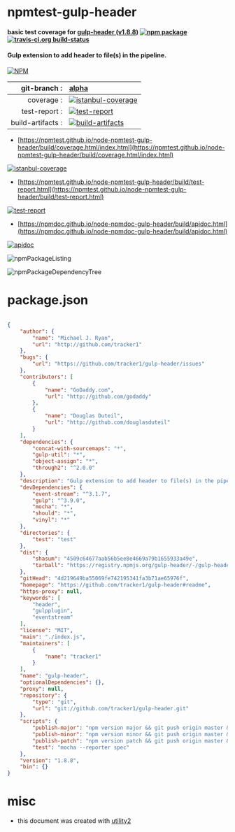 # npmtest-gulp-header

#### basic test coverage for  [gulp-header (v1.8.8)](https://github.com/tracker1/gulp-header#readme)  [![npm package](https://img.shields.io/npm/v/npmtest-gulp-header.svg?style=flat-square)](https://www.npmjs.org/package/npmtest-gulp-header) [![travis-ci.org build-status](https://api.travis-ci.org/npmtest/node-npmtest-gulp-header.svg)](https://travis-ci.org/npmtest/node-npmtest-gulp-header)

#### Gulp extension to add header to file(s) in the pipeline.

[![NPM](https://nodei.co/npm/gulp-header.png?downloads=true&downloadRank=true&stars=true)](https://www.npmjs.com/package/gulp-header)

| git-branch : | [alpha](https://github.com/npmtest/node-npmtest-gulp-header/tree/alpha)|
|--:|:--|
| coverage : | [![istanbul-coverage](https://npmtest.github.io/node-npmtest-gulp-header/build/coverage.badge.svg)](https://npmtest.github.io/node-npmtest-gulp-header/build/coverage.html/index.html)|
| test-report : | [![test-report](https://npmtest.github.io/node-npmtest-gulp-header/build/test-report.badge.svg)](https://npmtest.github.io/node-npmtest-gulp-header/build/test-report.html)|
| build-artifacts : | [![build-artifacts](https://npmtest.github.io/node-npmtest-gulp-header/glyphicons_144_folder_open.png)](https://github.com/npmtest/node-npmtest-gulp-header/tree/gh-pages/build)|

- [https://npmtest.github.io/node-npmtest-gulp-header/build/coverage.html/index.html](https://npmtest.github.io/node-npmtest-gulp-header/build/coverage.html/index.html)

[![istanbul-coverage](https://npmtest.github.io/node-npmtest-gulp-header/build/screenCapture.buildCi.browser.%252Ftmp%252Fbuild%252Fcoverage.lib.html.png)](https://npmtest.github.io/node-npmtest-gulp-header/build/coverage.html/index.html)

- [https://npmtest.github.io/node-npmtest-gulp-header/build/test-report.html](https://npmtest.github.io/node-npmtest-gulp-header/build/test-report.html)

[![test-report](https://npmtest.github.io/node-npmtest-gulp-header/build/screenCapture.buildCi.browser.%252Ftmp%252Fbuild%252Ftest-report.html.png)](https://npmtest.github.io/node-npmtest-gulp-header/build/test-report.html)

- [https://npmdoc.github.io/node-npmdoc-gulp-header/build/apidoc.html](https://npmdoc.github.io/node-npmdoc-gulp-header/build/apidoc.html)

[![apidoc](https://npmdoc.github.io/node-npmdoc-gulp-header/build/screenCapture.buildCi.browser.%252Ftmp%252Fbuild%252Fapidoc.html.png)](https://npmdoc.github.io/node-npmdoc-gulp-header/build/apidoc.html)

![npmPackageListing](https://npmtest.github.io/node-npmtest-gulp-header/build/screenCapture.npmPackageListing.svg)

![npmPackageDependencyTree](https://npmtest.github.io/node-npmtest-gulp-header/build/screenCapture.npmPackageDependencyTree.svg)



# package.json

```json

{
    "author": {
        "name": "Michael J. Ryan",
        "url": "http://github.com/tracker1"
    },
    "bugs": {
        "url": "https://github.com/tracker1/gulp-header/issues"
    },
    "contributors": [
        {
            "name": "GoDaddy.com",
            "url": "http://github.com/godaddy"
        },
        {
            "name": "Douglas Duteil",
            "url": "http://github.com/douglasduteil"
        }
    ],
    "dependencies": {
        "concat-with-sourcemaps": "*",
        "gulp-util": "*",
        "object-assign": "*",
        "through2": "^2.0.0"
    },
    "description": "Gulp extension to add header to file(s) in the pipeline.",
    "devDependencies": {
        "event-stream": "^3.1.7",
        "gulp": "^3.9.0",
        "mocha": "*",
        "should": "*",
        "vinyl": "*"
    },
    "directories": {
        "test": "test"
    },
    "dist": {
        "shasum": "4509c64677aab56b5ee8e4669a79b1655933a49e",
        "tarball": "https://registry.npmjs.org/gulp-header/-/gulp-header-1.8.8.tgz"
    },
    "gitHead": "4d219649ba55069fe742195341fa3b71ae65976f",
    "homepage": "https://github.com/tracker1/gulp-header#readme",
    "https-proxy": null,
    "keywords": [
        "header",
        "gulpplugin",
        "eventstream"
    ],
    "license": "MIT",
    "main": "./index.js",
    "maintainers": [
        {
            "name": "tracker1"
        }
    ],
    "name": "gulp-header",
    "optionalDependencies": {},
    "proxy": null,
    "repository": {
        "type": "git",
        "url": "git://github.com/tracker1/gulp-header.git"
    },
    "scripts": {
        "publish-major": "npm version major && git push origin master && git push --tags",
        "publish-minor": "npm version minor && git push origin master && git push --tags",
        "publish-patch": "npm version patch && git push origin master && git push --tags",
        "test": "mocha --reporter spec"
    },
    "version": "1.8.8",
    "bin": {}
}
```



# misc
- this document was created with [utility2](https://github.com/kaizhu256/node-utility2)
